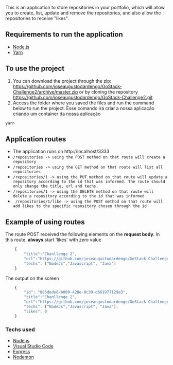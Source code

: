 This is an application to store repositories in your portfolio, which will allow you to create, list, update and remove the repositories, and also allow the repositories to receive "likes".

## Requirements to run the application

  - [Node.js](https://nodejs.org/)
  - [Yarn](https://yarnpkg.com/)

## To use the project

1) You can download the project through the zip: https://github.com/joseaugustodardengo/GoStack-Challenge2/archive/master.zip or by cloning the repository https://github.com/joseaugustodardengo/GoStack-Challenge2.git
2) Access the folder where you saved the files and run the command below to run the project. Esse comando ira criar a nossa aplicação criando um container da nossa aplicação
```sh
yarn
```

## Application routes
* The application runs on http://localhost/3333
* ```/repositories -> using the POST method on that route will create a repository ``` 
* ```/repositories -> using the GET method on that route will list all repositories ```
* ```/repositories/1 -> using the PUT method on that route will update a repository according to the id that was informed. The route should only change the title, url and techs.```
* ```/repositories/1 -> using the DELETE method on that route will delete a repository according to the id that was informed```
* ``` /repositories/1/like -> using the POST method on that route will add likes to the specific repository chosen through the id```

## Example of using routes
The route POST received the following elements on the **request body**. In this route, **always** start 'likes' with *zero* value
```js
    {
    	"title":"Chanllenge 2",
    	"url":"https://github.com/joseaugustodardengo/GoStack-Challenge2",
    	"techs": ["NodeJs","Javascript", "Java"]
    }
```
The output on the screen
```js
    {   
        "id": "885dede8-b009-428e-8c39-d661977129a3",
    	"title":"Chanllenge 2",
    	"url":"https://github.com/joseaugustodardengo/GoStack-Challenge2",
    	"techs": ["NodeJs","Javascript", "Java"],
    	"likes": 0
    }
```

### Techs used
* [Node.js](https://nodejs.org/en/)
* [Visual Studio Code](https://code.visualstudio.com/)
* [Express](https://expressjs.com/)
* [Nodemon](https://nodemon.io/)
